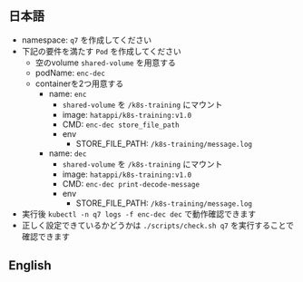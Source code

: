 ## 日本語
- namespace: `q7` を作成してください
- 下記の要件を満たす `Pod` を作成してください
	- 空のvolume `shared-volume` を用意する
	- podName: `enc-dec`
	- containerを2つ用意する
		- name: `enc`
			- `shared-volume` を `/k8s-training` にマウント
			- image: `hatappi/k8s-training:v1.0`
			- CMD: `enc-dec store_file_path`
			- env
				- STORE_FILE_PATH: `/k8s-training/message.log`
		- name: `dec`
			- `shared-volume` を `/k8s-training` にマウント
			- image: `hatappi/k8s-training:v1.0`
			- CMD: `enc-dec print-decode-message`
			- env
				- STORE_FILE_PATH: `/k8s-training/message.log`
- 実行後 `kubectl -n q7 logs -f enc-dec dec` で動作確認できます
- 正しく設定できているかどうかは `./scripts/check.sh q7` を実行することで確認できます

## English

